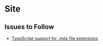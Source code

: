 # Site

## Issues to Follow

- [TypeScript support for .mdx file extensions](https://github.com/microsoft/TypeScript/issues/36440)
